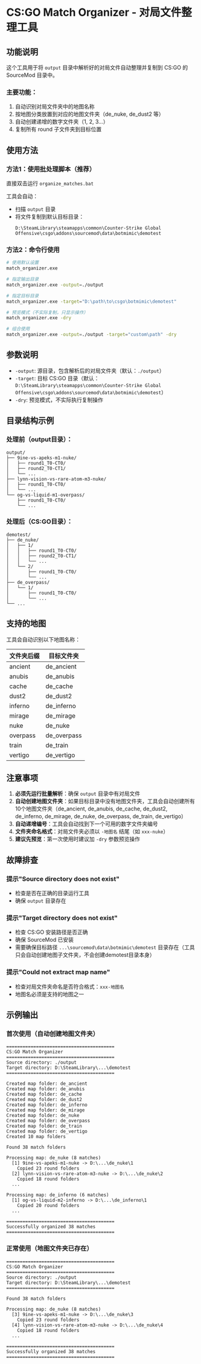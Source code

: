# CS:GO Match Organizer - 对局文件整理工具

## 功能说明

这个工具用于将 `output` 目录中解析好的对局文件自动整理并复制到 CS:GO 的 SourceMod 目录中。

### 主要功能：
1. 自动识别对局文件夹中的地图名称
2. 按地图分类放置到对应的地图文件夹（de_nuke, de_dust2 等）
3. 自动创建递增的数字文件夹（1, 2, 3...）
4. 复制所有 round 子文件夹到目标位置

## 使用方法

### 方法1：使用批处理脚本（推荐）

直接双击运行 `organize_matches.bat`

工具会自动：
- 扫描 `output` 目录
- 将文件复制到默认目标目录：
  ```
  D:\SteamLibrary\steamapps\common\Counter-Strike Global Offensive\csgo\addons\sourcemod\data\botmimic\demotest
  ```

### 方法2：命令行使用

```bash
# 使用默认设置
match_organizer.exe

# 指定输出目录
match_organizer.exe -output=./output

# 指定目标目录
match_organizer.exe -target="D:\path\to\csgo\botmimic\demotest"

# 预览模式（不实际复制，只显示操作）
match_organizer.exe -dry

# 组合使用
match_organizer.exe -output=./output -target="custom\path" -dry
```

## 参数说明

- `-output`: 源目录，包含解析后的对局文件夹（默认：`./output`）
- `-target`: 目标 CS:GO 目录（默认：`D:\SteamLibrary\steamapps\common\Counter-Strike Global Offensive\csgo\addons\sourcemod\data\botmimic\demotest`）
- `-dry`: 预览模式，不实际执行复制操作

## 目录结构示例

### 处理前（output目录）：
```
output/
├── 9ine-vs-apeks-m1-nuke/
│   ├── round1_T0-CT0/
│   ├── round2_T0-CT1/
│   └── ...
├── lynn-vision-vs-rare-atom-m3-nuke/
│   ├── round1_T0-CT0/
│   └── ...
└── og-vs-liquid-m1-overpass/
    ├── round1_T0-CT0/
    └── ...
```

### 处理后（CS:GO目录）：
```
demotest/
├── de_nuke/
│   ├── 1/
│   │   ├── round1_T0-CT0/
│   │   ├── round2_T0-CT1/
│   │   └── ...
│   └── 2/
│       ├── round1_T0-CT0/
│       └── ...
├── de_overpass/
│   └── 1/
│       ├── round1_T0-CT0/
│       └── ...
└── ...
```

## 支持的地图

工具会自动识别以下地图名称：

| 文件夹后缀 | 目标文件夹 |
|----------|----------|
| ancient  | de_ancient |
| anubis   | de_anubis |
| cache    | de_cache |
| dust2    | de_dust2 |
| inferno  | de_inferno |
| mirage   | de_mirage |
| nuke     | de_nuke |
| overpass | de_overpass |
| train    | de_train |
| vertigo  | de_vertigo |

## 注意事项

1. **必须先运行批量解析**：确保 `output` 目录中有对局文件
2. **自动创建地图文件夹**：如果目标目录中没有地图文件夹，工具会自动创建所有10个地图文件夹（de_ancient, de_anubis, de_cache, de_dust2, de_inferno, de_mirage, de_nuke, de_overpass, de_train, de_vertigo）
3. **自动递增编号**：工具会自动找到下一个可用的数字文件夹编号
4. **文件夹命名格式**：对局文件夹必须以 `-地图名` 结尾（如 `xxx-nuke`）
5. **建议先预览**：第一次使用时建议加 `-dry` 参数预览操作

## 故障排查

### 提示"Source directory does not exist"
- 检查是否在正确的目录运行工具
- 确保 `output` 目录存在

### 提示"Target directory does not exist"  
- 检查 CS:GO 安装路径是否正确
- 确保 SourceMod 已安装
- 需要确保目标路径 `...\sourcemod\data\botmimic\demotest` 目录存在（工具只会自动创建地图子文件夹，不会创建demotest目录本身）

### 提示"Could not extract map name"
- 检查对局文件夹命名是否符合格式：`xxx-地图名`
- 地图名必须是支持的地图之一

## 示例输出

### 首次使用（自动创建地图文件夹）

```
========================================
CS:GO Match Organizer
========================================
Source directory: ./output
Target directory: D:\SteamLibrary\...\demotest
========================================

Created map folder: de_ancient
Created map folder: de_anubis
Created map folder: de_cache
Created map folder: de_dust2
Created map folder: de_inferno
Created map folder: de_mirage
Created map folder: de_nuke
Created map folder: de_overpass
Created map folder: de_train
Created map folder: de_vertigo
Created 10 map folders

Found 38 match folders

Processing map: de_nuke (8 matches)
  [1] 9ine-vs-apeks-m1-nuke -> D:\...\de_nuke\1
    Copied 23 round folders
  [2] lynn-vision-vs-rare-atom-m3-nuke -> D:\...\de_nuke\2
    Copied 18 round folders
  ...

Processing map: de_inferno (6 matches)
  [1] og-vs-liquid-m2-inferno -> D:\...\de_inferno\1
    Copied 20 round folders
  ...

========================================
Successfully organized 38 matches
========================================
```

### 正常使用（地图文件夹已存在）

```
========================================
CS:GO Match Organizer
========================================
Source directory: ./output
Target directory: D:\SteamLibrary\...\demotest
========================================

Found 38 match folders

Processing map: de_nuke (8 matches)
  [3] 9ine-vs-apeks-m1-nuke -> D:\...\de_nuke\3
    Copied 23 round folders
  [4] lynn-vision-vs-rare-atom-m3-nuke -> D:\...\de_nuke\4
    Copied 18 round folders
  ...

========================================
Successfully organized 38 matches
========================================
``` 